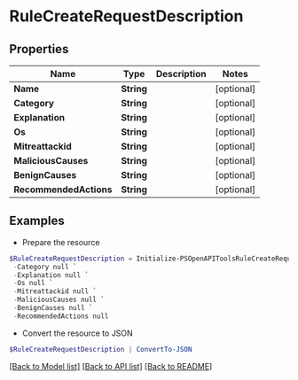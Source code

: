 # RuleCreateRequestDescription
## Properties

Name | Type | Description | Notes
------------ | ------------- | ------------- | -------------
**Name** | **String** |  | [optional] 
**Category** | **String** |  | [optional] 
**Explanation** | **String** |  | [optional] 
**Os** | **String** |  | [optional] 
**Mitreattackid** | **String** |  | [optional] 
**MaliciousCauses** | **String** |  | [optional] 
**BenignCauses** | **String** |  | [optional] 
**RecommendedActions** | **String** |  | [optional] 

## Examples

- Prepare the resource
```powershell
$RuleCreateRequestDescription = Initialize-PSOpenAPIToolsRuleCreateRequestDescription  -Name null `
 -Category null `
 -Explanation null `
 -Os null `
 -Mitreattackid null `
 -MaliciousCauses null `
 -BenignCauses null `
 -RecommendedActions null
```

- Convert the resource to JSON
```powershell
$RuleCreateRequestDescription | ConvertTo-JSON
```

[[Back to Model list]](../README.md#documentation-for-models) [[Back to API list]](../README.md#documentation-for-api-endpoints) [[Back to README]](../README.md)

